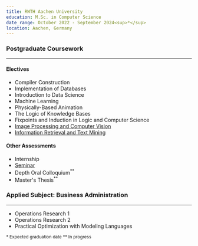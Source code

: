 ```yaml
---
title: RWTH Aachen University
education: M.Sc. in Computer Science
date_range: October 2022 - September 2024<sup>*</sup>
location: Aachen, Germany
---
```

<div class="w-full min-w-full">
	<h3 class="min-w-full">Postgraduate Coursework</h3>
	<hr>
	<div class="cell">
		<h4>Electives</h4>
		<ul>
			<li>Compiler Construction</li>
			<li>Implementation of Databases</li>
			<li>Introduction to Data Science</li>
			<li>Machine Learning</li>
			<li>Physically-Based Animation</li>
			<li>The Logic of Knowledge Bases</li>
			<li>Fixpoints and Induction in Logic and Computer Science</li>
			<li><a href="/eiuie" class="no-underline"><span>Image Processing and Computer Vision</span><i class="fa-solid fa-link text-red-400 ml-1"></i></a></li>
			<li><a href="/py_css" class="no-underline"><span>Information Retrieval and Text Mining</span><i class="fa-solid fa-link text-red-400 ml-1"></i></a></li>
		</ul>
	</div>
	<div class="cell">
		<h4>Other Assessments</h4>
		<ul>
			<li>Internship</li>
			<li><a href="public/Seminar-Master.pdf" class="no-underline"><span>Seminar</span><i class="fa-solid fa-file-pdf text-red-400 ml-1"></i></a></li>
			<li>Depth Oral Colloquium<sup>**</sup></li>
			<li>Master's Thesis<sup>**</sup></li>
		</ul>
	</div>
</div>

<div class="w-full min-w-full cell-non-md">
	<h3 class="min-w-full">Applied Subject: Business Administration</h3>
	<hr>
	<div class="cell-non-md">
		<ul>
			<li>Operations Research 1</li>
			<li>Operations Research 2</li>
			<li>Practical Optimization with Modeling Languages</li>
		</ul>
	</div>
</div>

<div class="w-full min-w-full flex justify-start">
	<sup class="sup mr-2">
	* Expected graduation date
	</sup>
	<sup class="sup mr-2">
	** In progress
	</sup>
</div>
